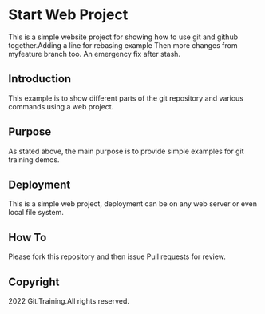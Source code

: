 # Start Web Project

This is a simple website project for showing how to use git and github together.Adding a line for rebasing example
Then more changes from myfeature branch too. An emergency fix after stash.

## Introduction

This example is to show different parts of the git repository and various commands using a web project. 

## Purpose

As stated above, the main purpose is to provide simple examples for git training demos. 

## Deployment

This is a simple web project, deployment can be on any web server or even local file system. 

## How To 

Please fork this repository and then issue Pull requests for review.

## Copyright

2022 Git.Training.All rights reserved. 